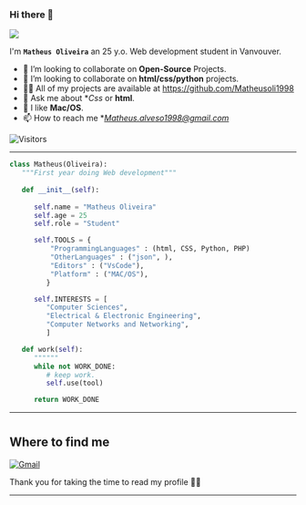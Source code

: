 <!-- TODO: Add class that explains all the tools you use -->

<!-- <a target="blank"><img align="left" src="./assets/patric1.gif" /></a> -->

### Hi there 👋

<p align="left">
 <img src="https://readme-typing-svg.herokuapp.com/?lines=Welcome+to+my+GitHub+Profile!&center=true&width=360&height=30">
</p>

<!-- <a target="blank"><img align="left" src="./assets/profile_pic.gif" /></a> -->


I'm **`Matheus Oliveira`** an 25 y.o. Web development student in Vanvouver.

- 👀 I’m looking to collaborate on **Open-Source** Projects.
- 🐍 I’m looking to collaborate on **html/css/python** projects.
- 👨‍💻 All of my projects are available at https://github.com/Matheusoli1998
- 💬 Ask me about **Css* or **html**.
- 🐧 I like **Mac/OS**.
- 📫 How to reach me **Matheus.alveso1998@gmail.com*

![Visitors](https://api.visitorbadge.io/api/visitors?path=https%3A%2F%2Fgithub.com%2Fn3dal&label=total-visitors&labelColor=%23ba68c8&countColor=%23697689)


<!-- to print thick horizontal line -->
---

```python
class Matheus(Oliveira):
   """First year doing Web development"""
   
   def __init__(self):
     
      self.name = "Matheus Oliveira"
      self.age = 25
      self.role = "Student"

      self.TOOLS = {
          "ProgrammingLanguages" : (html, CSS, Python, PHP)
          "OtherLanguages" : ("json", ),
          "Editors" : ("VsCode"),
          "Platform" : ("MAC/OS"),
         }

      self.INTERESTS = [
         "Computer Sciences",
         "Electrical & Electronic Engineering",
         "Computer Networks and Networking",
         ]

   def work(self):
      """"""
      while not WORK_DONE:
         # keep work.
         self.use(tool)

      return WORK_DONE


```
<!-- to print thick horizontal line -->
---

<!-- to draw horizontal line -->
#
## Where to find me
[![Gmail](https://img.shields.io/badge/Gmail-D14836?style=for-the-badge&logo=gmail&logoColor=white)](mailto:Matheus.alveso1998@gmail.com)


Thank you for taking the time to read my profile 🤣🤣


------
